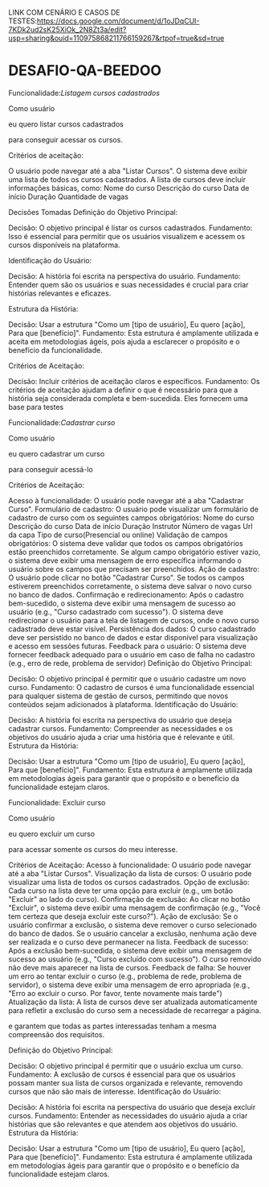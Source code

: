 LINK COM CENÁRIO E CASOS DE TESTES:https://docs.google.com/document/d/1oJDqCUI-7KDk2ud2sK25XiOk_2N8Zt3a/edit?usp=sharing&ouid=110975868211766159267&rtpof=true&sd=true  

  # DESAFIO-QA-BEEDOO  

Funcionalidade:*Listagem cursos cadastrados*   

Como usuário  

eu quero listar cursos cadastrados  

para conseguir acessar os cursos.    


Critérios de aceitação:  

O usuário pode navegar até a aba "Listar Cursos".
O sistema deve exibir uma lista de todos os cursos cadastrados.
A lista de cursos deve incluir informações básicas, como:
Nome do curso
Descrição do curso
Data de início
Duração
Quantidade de vagas  

Decisões Tomadas
Definição do Objetivo Principal:  


Decisão: O objetivo principal é listar os cursos cadastrados.
Fundamento: Isso é essencial para permitir que os usuários visualizem e acessem os cursos disponíveis na plataforma.  

Identificação do Usuário:

Decisão: A história foi escrita na perspectiva do usuário.
Fundamento: Entender quem são os usuários e suas necessidades é crucial para criar histórias relevantes e eficazes.  

Estrutura da História:

Decisão: Usar a estrutura "Como um [tipo de usuário], Eu quero [ação], Para que [benefício]".
Fundamento: Esta estrutura é amplamente utilizada e aceita em metodologias ágeis, pois ajuda a esclarecer o propósito e o benefício da funcionalidade.  

Critérios de Aceitação:

Decisão: Incluir critérios de aceitação claros e específicos.
Fundamento: Os critérios de aceitação ajudam a definir o que é necessário para que a história seja considerada completa e bem-sucedida. Eles fornecem uma base para testes

Funcionalidade:*Cadastrar curso*  

Como usuário  

eu quero cadastrar um curso  

para conseguir acessá-lo  

Critérios de Aceitação:  

Acesso à funcionalidade:
O usuário pode navegar até a aba "Cadastrar Curso".
Formulário de cadastro:
O usuário pode visualizar um formulário de cadastro de curso com os seguintes campos obrigatórios:
Nome do curso
Descrição do curso
Data de início
Duração
Instrutor 
Número de vagas
Url da capa
Tipo de curso(Presencial ou online) 
Validação de campos obrigatórios:
O sistema deve validar que todos os campos obrigatórios estão preenchidos corretamente.
Se algum campo obrigatório estiver vazio, o sistema deve exibir uma mensagem de erro específica informando o usuário sobre os campos que precisam ser preenchidos.
Ação de cadastro:
O usuário pode clicar no botão "Cadastrar Curso".
Se todos os campos estiverem preenchidos corretamente, o sistema deve salvar o novo curso no banco de dados.
Confirmação e redirecionamento:
Após o cadastro bem-sucedido, o sistema deve exibir uma mensagem de sucesso ao usuário (e.g., "Curso cadastrado com sucesso").
O sistema deve redirecionar o usuário para a tela de listagem de cursos, onde o novo curso cadastrado deve estar visível.
Persistência dos dados:
O curso cadastrado deve ser persistido no banco de dados e estar disponível para visualização e acesso em sessões futuras.
Feedback para o usuário:
O sistema deve fornecer feedback adequado para o usuário em caso de falha no cadastro (e.g., erro de rede, problema de servidor)
Definição do Objetivo Principal:  


Decisão: O objetivo principal é permitir que o usuário cadastre um novo curso.
Fundamento: O cadastro de cursos é uma funcionalidade essencial para qualquer sistema de gestão de cursos, permitindo que novos conteúdos sejam adicionados à plataforma.
Identificação do Usuário:

Decisão: A história foi escrita na perspectiva do usuário que deseja cadastrar cursos.
Fundamento: Compreender as necessidades e os objetivos do usuário ajuda a criar uma história que é relevante e útil.
Estrutura da História:

Decisão: Usar a estrutura "Como um [tipo de usuário], Eu quero [ação], Para que [benefício]".
Fundamento: Esta estrutura é amplamente utilizada em metodologias ágeis para garantir que o propósito e o benefício da funcionalidade estejam claros.  

Funcionalidade: Excluir curso  

Como usuário  

eu quero excluir um curso  

para acessar somente os cursos do meu interesse.  


Critérios de Aceitação:
Acesso à funcionalidade:
O usuário pode navegar até a aba "Listar Cursos".
Visualização da lista de cursos:
O usuário pode visualizar uma lista de todos os cursos cadastrados.
Opção de exclusão:
Cada curso na lista deve ter uma opção para excluir (e.g., um botão "Excluir" ao lado do curso).
Confirmação de exclusão:
Ao clicar no botão "Excluir", o sistema deve exibir uma mensagem de confirmação (e.g., "Você tem certeza que deseja excluir este curso?").
Ação de exclusão:
Se o usuário confirmar a exclusão, o sistema deve remover o curso selecionado do banco de dados.
Se o usuário cancelar a exclusão, nenhuma ação deve ser realizada e o curso deve permanecer na lista.
Feedback de sucesso:
Após a exclusão bem-sucedida, o sistema deve exibir uma mensagem de sucesso ao usuário (e.g., "Curso excluído com sucesso").
O curso removido não deve mais aparecer na lista de cursos.
Feedback de falha:
Se houver um erro ao tentar excluir o curso (e.g., problema de rede, problema de servidor), o sistema deve exibir uma mensagem de erro apropriada (e.g., "Erro ao excluir o curso. Por favor, tente novamente mais tarde")
Atualização da lista:
A lista de cursos deve ser atualizada automaticamente para refletir a exclusão do curso sem a necessidade de recarregar a página.

e garantem que todas as partes interessadas tenham a mesma compreensão dos requisitos.  

Definição do Objetivo Principal:  


Decisão: O objetivo principal é permitir que o usuário exclua um curso.
Fundamento: A exclusão de cursos é essencial para que os usuários possam manter sua lista de cursos organizada e relevante, removendo cursos que não são mais de interesse.
Identificação do Usuário:

Decisão: A história foi escrita na perspectiva do usuário que deseja excluir cursos.
Fundamento: Entender as necessidades do usuário ajuda a criar histórias que são relevantes e que atendem aos objetivos do usuário.
Estrutura da História:

Decisão: Usar a estrutura "Como um [tipo de usuário], Eu quero [ação], Para que [benefício]".
Fundamento: Esta estrutura é amplamente utilizada em metodologias ágeis para garantir que o propósito e o benefício da funcionalidade estejam claros.
